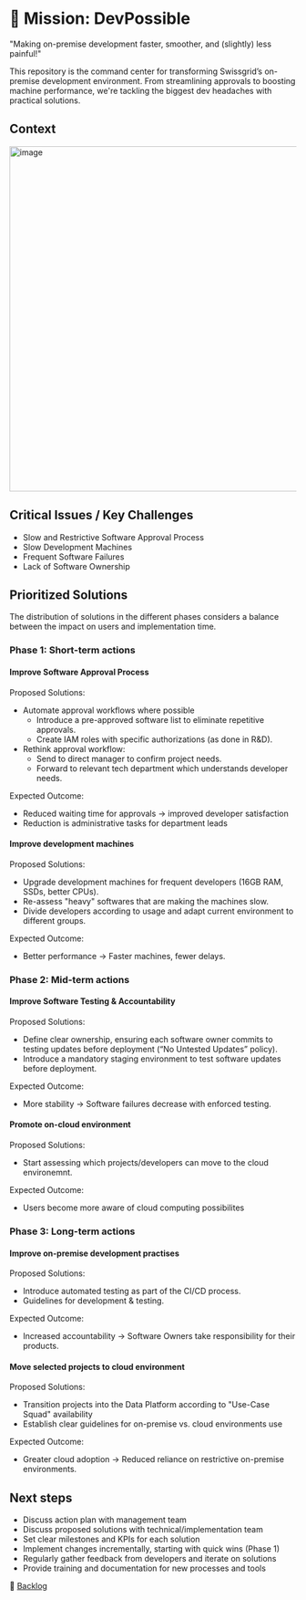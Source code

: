 # 🚀 Mission: DevPossible
"Making on-premise development faster, smoother, and (slightly) less painful!"

This repository is the command center for transforming Swissgrid’s on-premise development environment. From streamlining approvals to boosting machine performance, we're tackling the biggest dev headaches with practical solutions. 

## Context

<img width="605" alt="image" src="https://github.com/user-attachments/assets/9b6bf099-5c5c-484b-ba20-05aa5cf227d9" />

## Critical Issues / Key Challenges

- Slow and Restrictive Software Approval Process
- Slow Development Machines
- Frequent Software Failures
- Lack of Software Ownership

## Prioritized Solutions

The distribution of solutions in the different phases considers a balance between the impact on users and implementation time.

### Phase 1: Short-term actions

  #### Improve Software Approval Process
  
  Proposed Solutions:
  - Automate approval workflows where possible
    - Introduce a pre-approved software list to eliminate repetitive approvals.
    - Create IAM roles with specific authorizations (as done in R&D).
  - Rethink approval workflow:
    - Send to direct manager to confirm project needs.
    - Forward to relevant tech department which understands developer needs.
  
  Expected Outcome: 
  - Reduced waiting time for approvals → improved developer satisfaction
  - Reduction is administrative tasks for department leads
  
  
  #### Improve development machines
  
  Proposed Solutions:
  - Upgrade development machines for frequent developers (16GB RAM, SSDs, better CPUs).
  - Re-assess "heavy" softwares that are making the machines slow.
  - Divide developers according to usage and adapt current environment to different groups.
  
  Expected Outcome:
  - Better performance → Faster machines, fewer delays.


### Phase 2: Mid-term actions 

  #### Improve Software Testing & Accountability
  
  Proposed Solutions:
  - Define clear ownership, ensuring each software owner commits to testing updates before deployment (“No Untested Updates” policy).
  - Introduce a mandatory staging environment to test software updates before deployment.
  
  Expected Outcome:
  - More stability → Software failures decrease with enforced testing.
  
  #### Promote on-cloud environment
  
  Proposed Solutions:
  - Start assessing which projects/developers can move to the cloud environemnt.
  
  Expected Outcome:
  - Users become more aware of cloud computing possibilites


### Phase 3: Long-term actions

  #### Improve on-premise development practises
  
  Proposed Solutions:
  - Introduce automated testing as part of the CI/CD process.
  - Guidelines for development & testing.
  
  Expected Outcome:
  - Increased accountability → Software Owners take responsibility for their products.
  
  #### Move selected projects to cloud environment
  
  Proposed Solutions:
  - Transition projects into the Data Platform according to "Use-Case Squad" availability
  - Establish clear guidelines for on-premise vs. cloud environments use
  
  Expected Outcome:
  - Greater cloud adoption → Reduced reliance on restrictive on-premise environments.

## Next steps

- Discuss action plan with management team
- Discuss proposed solutions with technical/implementation team
- Set clear milestones and KPIs for each solution
- Implement changes incrementally, starting with quick wins (Phase 1)
- Regularly gather feedback from developers and iterate on solutions
- Provide training and documentation for new processes and tools


👀 [Backlog](https://github.com/users/catarinapmartins/projects/2/views/1)


